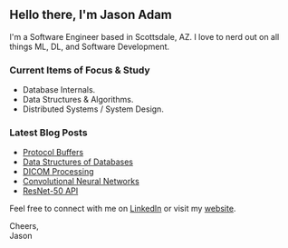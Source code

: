 ## Hello there, I'm Jason Adam

I'm a Software Engineer based in Scottsdale, AZ. I love to nerd out on all things ML, DL, and Software Development.  

### Current Items of Focus & Study  
* Database Internals. 
* Data Structures & Algorithms. 
* Distributed Systems / System Design. 

### Latest Blog Posts  
<!-- BLOG-POST-LIST:START -->
- [Protocol Buffers](http://jason-adam.github.io/protocol-buffers/)
- [Data Structures of Databases](http://jason-adam.github.io/db-data-structures/)
- [DICOM Processing](http://jason-adam.github.io/dicom/)
- [Convolutional Neural Networks](http://jason-adam.github.io/convolutions/)
- [ResNet-50 API](http://jason-adam.github.io/resnet50/)
<!-- BLOG-POST-LIST:END -->

Feel free to connect with me on [LinkedIn](https://www.linkedin.com/in/jason-r-adam/) or visit my [website](https://jason-adam.github.io/).

Cheers,  
Jason
